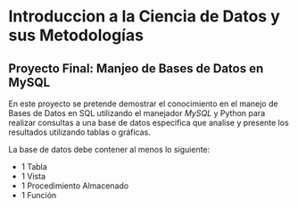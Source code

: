# Introduccion a la Ciencia de Datos y sus Metodologías

## Proyecto Final: Manjeo de Bases de Datos en MySQL

En este proyecto se pretende demostrar el conocimiento en el manejo de Bases de Datos en SQL utilizando el manejador *MySQL* y Python para realizar consultas a una base de datos especifica que analise y presente los resultados utilizando tablas o gráficas.

La base de datos debe contener al menos lo siguiente:
* 1 Tabla
* 1 Vista
* 1 Procedimiento Almacenado
* 1 Función

